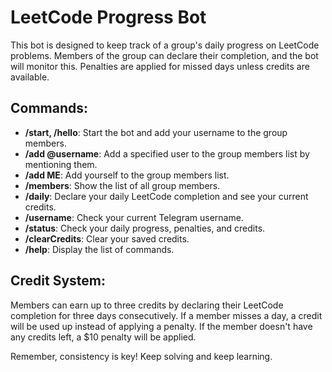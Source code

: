 # LeetCode Progress Bot

This bot is designed to keep track of a group's daily progress on LeetCode problems. Members of the group can declare their completion, and the bot will monitor this. Penalties are applied for missed days unless credits are available.

## Commands:

- **/start, /hello**: Start the bot and add your username to the group members.
- **/add @username**: Add a specified user to the group members list by mentioning them.
- **/add ME**: Add yourself to the group members list.
- **/members**: Show the list of all group members.
- **/daily**: Declare your daily LeetCode completion and see your current credits.
- **/username**: Check your current Telegram username.
- **/status**: Check your daily progress, penalties, and credits.
- **/clearCredits**: Clear your saved credits.
- **/help**: Display the list of commands.

## Credit System:

Members can earn up to three credits by declaring their LeetCode completion for three days consecutively. If a member misses a day, a credit will be used up instead of applying a penalty. If the member doesn't have any credits left, a $10 penalty will be applied.

Remember, consistency is key! Keep solving and keep learning.
